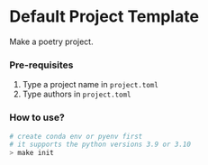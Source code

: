 # Default Project Template

Make a poetry project.

### Pre-requisites

1. Type a project name in `project.toml`
1. Type authors in `project.toml`

### How to use?

```bash
# create conda env or pyenv first
# it supports the python versions 3.9 or 3.10
> make init
```
